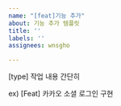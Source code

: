```yaml
---
name: "[feat]기능 추가"
about: 기능 추가 템플릿
title: ''
labels: ''
assignees: wnsgho

---
```


[type] 작업 내용 간단히 

ex) 
[Feat] 카카오 소셜 로그인 구현
